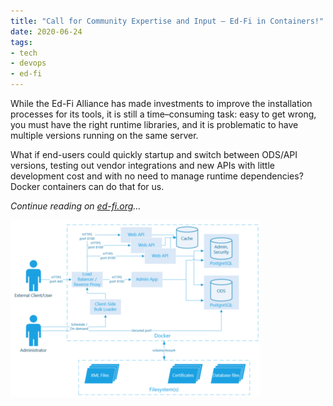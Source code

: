 ```yaml
---
title: "Call for Community Expertise and Input – Ed-Fi in Containers!"
date: 2020-06-24
tags:
- tech
- devops
- ed-fi
---
```


While the Ed-Fi Alliance has made investments to improve the installation
processes for its tools, it is still a time–consuming task: easy to get wrong,
you must have the right runtime libraries, and it is problematic to have
multiple versions running on the same server.

What if end-users could quickly startup and switch between ODS/API versions,
testing out vendor integrations and new APIs with little development cost and
with no need to manage runtime dependencies? Docker containers can do that for
us.

_Continue reading on [ed-fi.org](https://www.ed-fi.org/blog/2020/06/call-for-community-expertise-and-input-ed-fi-in-containers/)&hellip;_

![Potential Docker Architecture](images/edfi-docker-vision.png)
